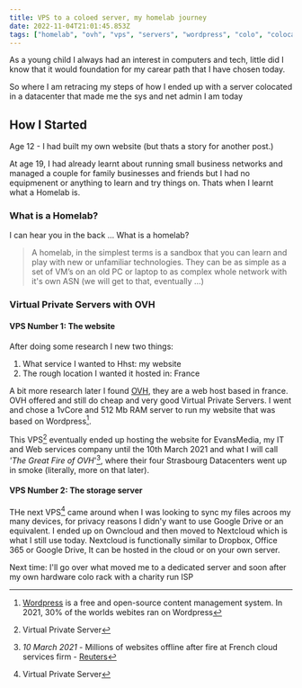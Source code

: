 ```yaml
---
title: VPS to a coloed server, my homelab journey
date: 2022-11-04T21:01:45.853Z
tags: ["homelab", "ovh", "vps", "servers", "wordpress", "colo", "colocation"]
---
```

As a young child I always had an interest in computers and tech, little did I know that it would foundation for my carear path that I have chosen today.

So where I am retracing my steps of how I ended up with a server colocated in a datacenter that made me the sys and net admin I am today

## How I Started
Age 12 - I had built my own website (but thats a story for another post.)

At age 19, I had already learnt about running small business networks and managed a couple for family businesses and friends but I had no equipmenent or anything to learn and try things on. Thats when I learnt what a Homelab is.

### What is a Homelab?
I can hear you in the back ... What is a homelab?
> A homelab, in the simplest terms is a sandbox that you can learn and play with new or unfamiliar technologies.  They can be as simple as a set of VM’s on an old PC or laptop to as complex whole network with it's own ASN (we will get to that, eventually ...)

### Virtual Private Servers with OVH

#### VPS Number 1: The website
After doing some research I new two things:

1. What service I wanted to Hhst: my website
1. The rough location I wanted it hosted in: France

A bit more research later I found [OVH](https://ovh.fr), they are a web host based in france. OVH offered and still do cheap and very good Virtual Private Servers. I went and chose a 1vCore and 512 Mb RAM server to run my website that was based on Wordpress[^wordpress]. 

This VPS[^vps] eventually ended up hosting the website for EvansMedia, my IT and Web services company until the 10th March 2021 and what I will call *'The Great Fire of OVH*'[^ovhfire], where their four Strasbourg Datacenters went up in smoke (literally, more on that later).

[^wordpress]: [Wordpress](https://wordpress.org) is a free and open-source content management system. In 2021, 30% of the worlds webites ran on Wordpress

[^vps]: Virtual Private Server
[^ovhfire]: *10 March 2021* - Millions of websites offline after fire at French cloud services firm - [Reuters](https://www.reuters.com/article/us-france-ovh-fire-idUSKBN2B20NU)
#### VPS Number 2: The storage server
THe next VPS[^vps] came around when I was looking to sync my files acroos my many devices, for privacy reasons I didn'y want to use Google Drive or an equivalent. I ended up on Owncloud and then moved to Nextcloud which is what I still use today. Nextcloud is functionally similar to Dropbox, Office 365 or Google Drive, It can be hosted in the cloud or on your own server.

Next time: I'll go over what moved me to a dedicated server and soon after my own hardware colo rack with a charity run ISP
